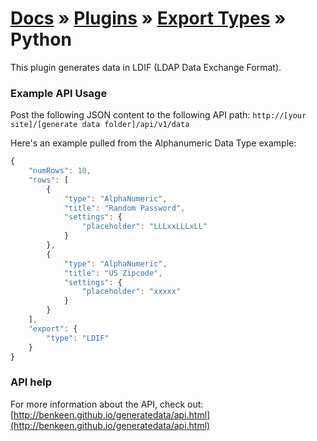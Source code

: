 # [Docs](../../../../../docs/README.md) &raquo; [Plugins](../../README.md) &raquo; [Export Types](../README.md) &raquo; Python

This plugin generates data in LDIF (LDAP Data Exchange Format).


### Example API Usage

Post the following JSON content to the following API path: 
`http://[your site]/[generate data folder]/api/v1/data`

Here's an example pulled from the Alphanumeric Data Type example:

```javascript
{
    "numRows": 10,
    "rows": [
        {
            "type": "AlphaNumeric",
            "title": "Random Password",
            "settings": {
                "placeholder": "LLLxxLLLxLL"
            }
        },
        {
            "type": "AlphaNumeric",
            "title": "US Zipcode",
            "settings": {
                "placeholder": "xxxxx"
            }
        }
    ],
    "export": {
        "type": "LDIF"
    }
}
```

### API help

For more information about the API, check out:
[http://benkeen.github.io/generatedata/api.html](http://benkeen.github.io/generatedata/api.html)
